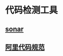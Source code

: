 # 代码检测工具
## [sonar](https://www.sonarsource.com/)
## [阿里代码规范](https://https://github.com/alibaba/p3c)